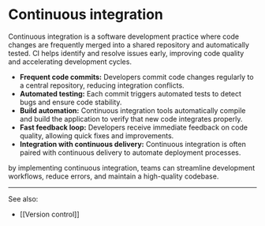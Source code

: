 
# Continuous integration

Continuous integration is a software development practice where code changes are frequently merged into a shared repository and automatically tested. CI helps identify and resolve issues early, improving code quality and accelerating development cycles.

- **Frequent code commits:** Developers commit code changes regularly to a central repository, reducing integration conflicts.
- **Automated testing:** Each commit triggers automated tests to detect bugs and ensure code stability.
- **Build automation:** Continuous integration tools automatically compile and build the application to verify that new code integrates properly.
- **Fast feedback loop:** Developers receive immediate feedback on code quality, allowing quick fixes and improvements.
- **Integration with continuous delivery:** Continuous integration is often paired with continuous delivery  to automate deployment processes.

by implementing continuous integration, teams can streamline development workflows, reduce errors, and maintain a high-quality codebase.

---

See also:

- [[Version control]]